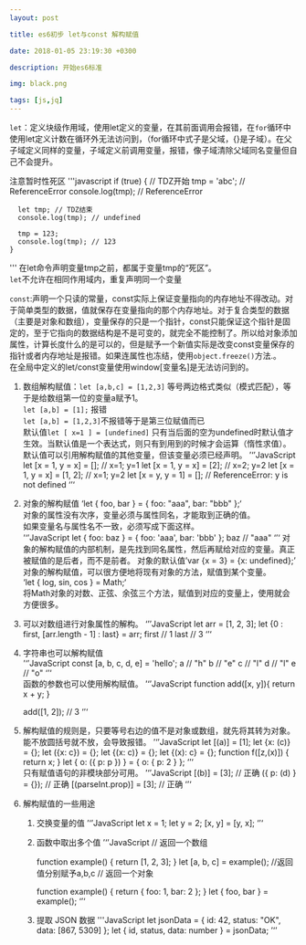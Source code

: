 ```yaml
---
layout: post

title: es6初步 let与const 解构赋值

date: 2018-01-05 23:19:30 +0300

description: 开始es6标准

img: black.png

tags: [js,jq]
---
```


`let`：定义块级作用域，使用let定义的变量，在其前面调用会报错，在`for`循环中使用let定义计数在循环外无法访问到，（for循环中式子是父域，{}是子域）。在父子域定义同样的变量，子域定义前调用变量，报错，像子域清除父域同名变量但自己不会提升。  

注意暂时性死区
'''javascript
    if (true) {
      // TDZ开始
      tmp = 'abc'; // ReferenceError
      console.log(tmp); // ReferenceError

      let tmp; // TDZ结束
      console.log(tmp); // undefined

      tmp = 123;
      console.log(tmp); // 123
    }
'''
在let命令声明变量tmp之前，都属于变量tmp的“死区”。  
`let`不允许在相同作用域内，重复声明同一个变量  

`const`:声明一个只读的常量，const实际上保证变量指向的内存地址不得改动。对于简单类型的数据，值就保存在变量指向的那个内存地址。对于复合类型的数据（主要是对象和数组），变量保存的只是一个指针，const只能保证这个指针是固定的，至于它指向的数据结构是不是可变的，就完全不能控制了。所以给对象添加属性，计算长度什么的是可以的，但是赋予一个新值实际是改变const变量保存的指针或者内存地址是报错。如果连属性也冻结，使用`object.freeze()`方法.。  
在全局中定义的let/const变量使用window[变量名]是无法访问到的。

1. 数组解构赋值：`let [a,b,c] = [1,2,3]` 等号两边格式类似（模式匹配），等于是给数组第一位的变量a赋予1。  
`let [a,b] = [1];`  报错  
`let [a,b] = [1,2,3]`不报错等于是第三位赋值而已  
默认值`let [ x=1 ] = [undefined]` 只有当后面的空为undefined时默认值才生效。当默认值是一个表达式，则只有到用到的时候才会运算（惰性求值）。  
默认值可以引用解构赋值的其他变量，但该变量必须已经声明。
’‘’JavaScript
    let [x = 1, y = x] = [];     // x=1; y=1
    let [x = 1, y = x] = [2];    // x=2; y=2
    let [x = 1, y = x] = [1, 2]; // x=1; y=2
    let [x = y, y = 1] = [];     // ReferenceError: y is not defined
‘’‘  
2. 对象的解构赋值 
‘let { foo, bar } = { foo: "aaa", bar: "bbb" };‘  
对象的属性没有次序，变量必须与属性同名，才能取到正确的值。  
如果变量名与属性名不一致，必须写成下面这样。  
’‘’JavaScript
    let { foo: baz } = { foo: 'aaa', bar: 'bbb' };
    baz // "aaa"
‘’‘
对象的解构赋值的内部机制，是先找到同名属性，然后再赋给对应的变量。真正被赋值的是后者，而不是前者。
对象的默认值’var {x = 3} = {x: undefined};’  
对象的解构赋值，可以很方便地将现有对象的方法，赋值到某个变量。  
‘let { log, sin, cos } = Math;‘  
将Math对象的对数、正弦、余弦三个方法，赋值到对应的变量上，使用就会方便很多。  
3. 可以对数组进行对象属性的解构。
‘’’JavaScript
    let arr = [1, 2, 3];
    let {0 : first, [arr.length - 1] : last} = arr;
    first // 1
    last // 3
‘’‘
4. 字符串也可以解构赋值  
’‘’JavaScript
    const [a, b, c, d, e] = 'hello';
    a // "h"
    b // "e"
    c // "l"
    d // "l"
    e // "o"
‘’‘  
函数的参数也可以使用解构赋值。
’‘’JavaScript
    function add([x, y]){
      return x + y;
    }

    add([1, 2]); // 3
‘’‘  

5. 解构赋值的规则是，只要等号右边的值不是对象或数组，就先将其转为对象。能不放圆括号就不放，会导致报错。
’‘’JavaScript
    let [(a)] = [1];
    let {x: (c)} = {};
    let ({x: c}) = {};
    let {(x: c)} = {};
    let {(x): c} = {};
    function f([z,(x)]) { return x; }
    let { o: ({ p: p }) } = { o: { p: 2 } };
‘’‘  
只有赋值语句的非模块部分可用。
’‘’JavaScript
    [(b)] = [3]; // 正确
    ({ p: (d) } = {}); // 正确
    [(parseInt.prop)] = [3]; // 正确
‘’‘

6. 解构赋值的一些用途
    1. 交换变量的值
    ’‘’JavaScript
        let x = 1;
        let y = 2;
        [x, y] = [y, x];
    ‘’‘
    2. 函数中取出多个值
    ’‘’JavaScript
        // 返回一个数组

        function example() {
            return [1, 2, 3];
        }
        let [a, b, c] = example();
        //返回值分别赋予a,b,c
        // 返回一个对象

        function example() {
            return {
                foo: 1,
                bar: 2
            };
        }
        let { foo, bar } = example();
    ‘’‘
    3. 提取 JSON 数据
        '''JavaScript
            let jsonData = {
              id: 42,
              status: "OK",
              data: [867, 5309]
            };
            let { id, status, data: number } = jsonData;
         ’‘’





